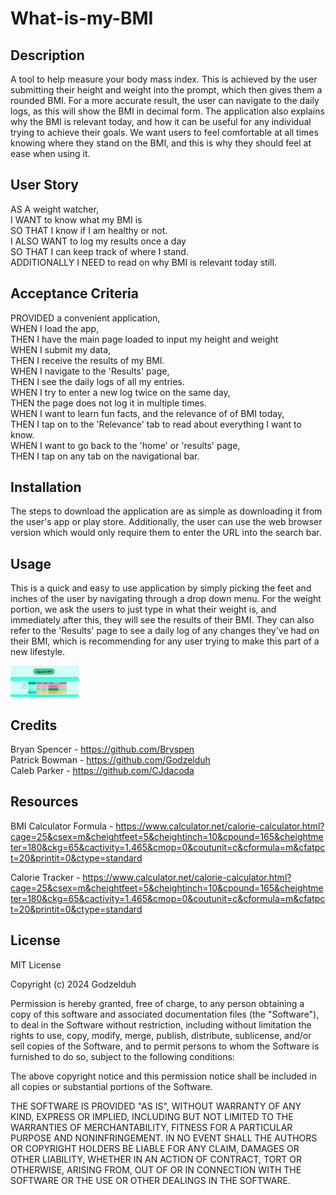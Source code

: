 # What-is-my-BMI

## Description 
A tool to help measure your body mass index. 
This is achieved by the user submitting their height and weight into the prompt, which then gives them a rounded BMI.
For a more accurate result, the user can navigate to the daily logs, as this will show the BMI in decimal form.
The application also explains why the BMI is relevant today, and how it can be useful for any individual trying to achieve their goals.
We want users to feel comfortable at all times knowing where they stand on the BMI, and this is why they should feel at ease when using it.

## User Story

AS A weight watcher, 
<br>
I WANT to know what my BMI is
<br>
SO THAT I know if I am healthy or not.
<br>
I ALSO WANT to log my results once a day 
<br>
SO THAT I can keep track of where I stand.
<br>
ADDITIONALLY I NEED to read on why BMI is relevant today still.
<br>

## Acceptance Criteria 

PROVIDED a convenient application, 
<br>
WHEN I load the app, 
<br>
THEN I have the main page loaded to input my height and weight
<br>
WHEN I submit my data,
<br>
THEN I receive the results of my BMI.
<br>
WHEN I navigate to the 'Results' page,
<br>
THEN I see the daily logs of all my entries.
<br>
WHEN I try to enter a new log twice on the same day, 
<br>
THEN the page does not log it in multiple times.
<br>
WHEN I want to learn fun facts, and the relevance of of BMI today, 
<br>
THEN I tap on to the 'Relevance' tab to read about everything I want to know. 
<br>
WHEN I want to go back to the 'home' or 'results' page,
<br>
THEN I tap on any tab on the navigational bar.
<br>

## Installation 

The steps to download the application are as simple as downloading it from the user's app or play store.
Additionally, the user can use the web browser version which would only require them to enter the URL into the search bar.

## Usage

This is a quick and easy to use application by simply picking the feet and inches of the user by navigating through a drop down menu. 
For the weight portion, we ask the users to just type in what their weight is, and immediately after this, they will see the results of their BMI.
They can also refer to the 'Results' page to see a daily log of any changes they've had on their BMI, which is recommending for any user trying to make this part of a new lifestyle.

<img src="Assets/images/BMIFrontPAGE.png" alt="Image of Application" style="max-height: 50px;">

## Credits 
Bryan Spencer - https://github.com/Bryspen 
<br>
Patrick Bowman - https://github.com/Godzelduh
<br>
Caleb Parker - https://github.com/CJdacoda

## Resources 

BMI Calculator Formula - https://www.calculator.net/calorie-calculator.html?cage=25&csex=m&cheightfeet=5&cheightinch=10&cpound=165&cheightmeter=180&ckg=65&cactivity=1.465&cmop=0&coutunit=c&cformula=m&cfatpct=20&printit=0&ctype=standard

Calorie Tracker - https://www.calculator.net/calorie-calculator.html?cage=25&csex=m&cheightfeet=5&cheightinch=10&cpound=165&cheightmeter=180&ckg=65&cactivity=1.465&cmop=0&coutunit=c&cformula=m&cfatpct=20&printit=0&ctype=standard

## License 

MIT License

Copyright (c) 2024 Godzelduh

Permission is hereby granted, free of charge, to any person obtaining a copy
of this software and associated documentation files (the "Software"), to deal
in the Software without restriction, including without limitation the rights
to use, copy, modify, merge, publish, distribute, sublicense, and/or sell
copies of the Software, and to permit persons to whom the Software is
furnished to do so, subject to the following conditions:

The above copyright notice and this permission notice shall be included in all
copies or substantial portions of the Software.

THE SOFTWARE IS PROVIDED "AS IS", WITHOUT WARRANTY OF ANY KIND, EXPRESS OR
IMPLIED, INCLUDING BUT NOT LIMITED TO THE WARRANTIES OF MERCHANTABILITY,
FITNESS FOR A PARTICULAR PURPOSE AND NONINFRINGEMENT. IN NO EVENT SHALL THE
AUTHORS OR COPYRIGHT HOLDERS BE LIABLE FOR ANY CLAIM, DAMAGES OR OTHER
LIABILITY, WHETHER IN AN ACTION OF CONTRACT, TORT OR OTHERWISE, ARISING FROM,
OUT OF OR IN CONNECTION WITH THE SOFTWARE OR THE USE OR OTHER DEALINGS IN THE
SOFTWARE.